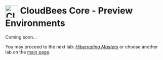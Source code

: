 # <img src="images/cloudbeescore_logo.png" alt="CloudBees Core Logo" width="40" align="top"> CloudBees Core - Preview Environments

Coming soon...

You may proceed to the next lab: [*Hibernating Masters*](../hibernating-masters/hibernating-masters.md) or choose another lab on the [main page](../../README.md#workshop-labs).